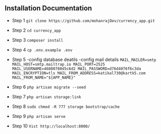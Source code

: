 ## Installation Documentation

- Step 1
  `git clone https://github.com/mohanrajDev/currency_app.git`

- Step 2
  `cd currency_app`

- Step 3
  `composer install`

- Step 4
  `cp .env.example .env` 

- Step 5
  -config database deatils
  -config mail details
  `MAIL_MAILER=smtp
    MAIL_HOST=smtp.mailtrap.io
    MAIL_PORT=2525
    MAIL_USERNAME=46800780d5c6d2
    MAIL_PASSWORD=d76d4076f6c3da
    MAIL_ENCRYPTION=tls
    MAIL_FROM_ADDRESS=katikal730@kartk5.com
    MAIL_FROM_NAME="${APP_NAME}"`

- Step 6
   `php artisan migrate --seed`

- Step 7
    `php artisan storage:link`

- Step 8
     `sudo chmod -R 777 storage bootstrap/cache`

- Step 9
    `php artisan serve`

- Step 10
  `Vist http://localhost:8000/`
  

